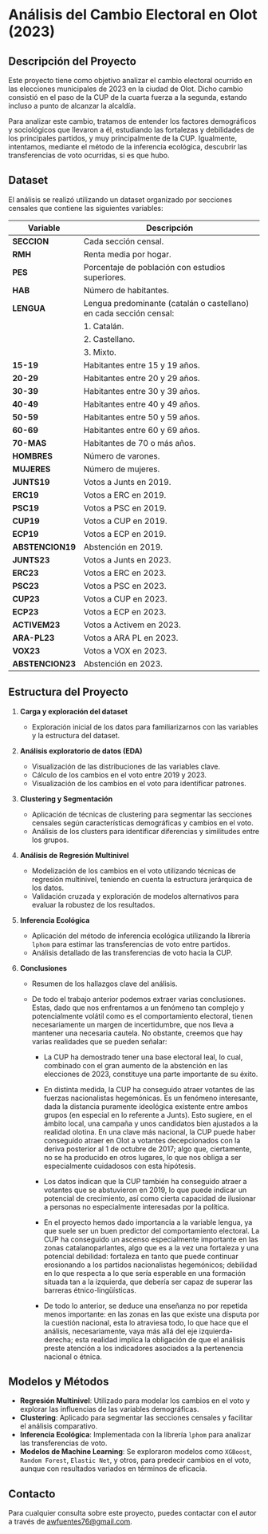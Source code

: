 # Análisis del Cambio Electoral en Olot (2023)

## Descripción del Proyecto

Este proyecto tiene como objetivo analizar el cambio electoral ocurrido en las elecciones municipales de 2023 en la ciudad de Olot. Dicho cambio consistió en el paso de la CUP de la cuarta fuerza a la segunda, estando incluso a punto de alcanzar la alcaldía.

Para analizar este cambio, tratamos de entender los factores demográficos y sociológicos que llevaron a él, estudiando las fortalezas y debilidades de los principales partidos, y muy principalmente de la CUP. Igualmente, intentamos, mediante el método de la inferencia ecológica, descubrir las transferencias de voto ocurridas, si es que hubo.

## Dataset

El análisis se realizó utilizando un dataset organizado por secciones censales que contiene las siguientes variables:

| Variable        | Descripción                                                      |
|-----------------|------------------------------------------------------------------|
| **SECCION**     | Cada sección censal.                                             |
| **RMH**         | Renta media por hogar.                                           |
| **PES**         | Porcentaje de población con estudios superiores.                 |
| **HAB**         | Número de habitantes.                                            |
| **LENGUA**      | Lengua predominante (catalán o castellano) en cada sección censal: |
|                 | 1. Catalán.                                                      |
|                 | 2. Castellano.                                                   |
|                 | 3. Mixto.                                                        |
| **15-19**       | Habitantes entre 15 y 19 años.                                   |
| **20-29**       | Habitantes entre 20 y 29 años.                                   |
| **30-39**       | Habitantes entre 30 y 39 años.                                   |
| **40-49**       | Habitantes entre 40 y 49 años.                                   |
| **50-59**       | Habitantes entre 50 y 59 años.                                   |
| **60-69**       | Habitantes entre 60 y 69 años.                                   |
| **70-MAS**      | Habitantes de 70 o más años.                                     |
| **HOMBRES**     | Número de varones.                                               |
| **MUJERES**     | Número de mujeres.                                               |
| **JUNTS19**     | Votos a Junts en 2019.                                           |
| **ERC19**       | Votos a ERC en 2019.                                             |
| **PSC19**       | Votos a PSC en 2019.                                             |
| **CUP19**       | Votos a CUP en 2019.                                             |
| **ECP19**       | Votos a ECP en 2019.                                             |
| **ABSTENCION19**| Abstención en 2019.                                              |
| **JUNTS23**     | Votos a Junts en 2023.                                           |
| **ERC23**       | Votos a ERC en 2023.                                             |
| **PSC23**       | Votos a PSC en 2023.                                             |
| **CUP23**       | Votos a CUP en 2023.                                             |
| **ECP23**       | Votos a ECP en 2023.                                             |
| **ACTIVEM23**   | Votos a Activem en 2023.                                         |
| **ARA-PL23**    | Votos a ARA PL en 2023.                                          |
| **VOX23**       | Votos a VOX en 2023.                                             |
| **ABSTENCION23**| Abstención en 2023.                                              |

## Estructura del Proyecto

1. **Carga y exploración del dataset**
   - Exploración inicial de los datos para familiarizarnos con las variables y la estructura del dataset.
   
2. **Análisis exploratorio de datos (EDA)**
   - Visualización de las distribuciones de las variables clave.
   - Cálculo de los cambios en el voto entre 2019 y 2023.
   - Visualización de los cambios en el voto para identificar patrones.

3. **Clustering y Segmentación**
   - Aplicación de técnicas de clustering para segmentar las secciones censales según características demográficas y cambios en el voto.
   - Análisis de los clusters para identificar diferencias y similitudes entre los grupos.

4. **Análisis de Regresión Multinivel**
   - Modelización de los cambios en el voto utilizando técnicas de regresión multinivel, teniendo en cuenta la estructura jerárquica de los datos.
   - Validación cruzada y exploración de modelos alternativos para evaluar la robustez de los resultados.

5. **Inferencia Ecológica**
   - Aplicación del método de inferencia ecológica utilizando la librería `lphom` para estimar las transferencias de voto entre partidos.
   - Análisis detallado de las transferencias de voto hacia la CUP.

6. **Conclusiones**
   - Resumen de los hallazgos clave del análisis.
   - De todo el trabajo anterior podemos extraer varias conclusiones. Estas, dado que nos enfrentamos a un fenómeno tan complejo y potencialmente volátil como es el comportamiento electoral, tienen necesariamente un margen de incertidumbre, que nos lleva a mantener una necesaria cautela. No obstante, creemos que hay varias realidades que se pueden señalar:

     - La CUP ha demostrado tener una base electoral leal, lo cual, combinado con el gran aumento de la abstención en las elecciones de 2023, constituye una parte importante de su éxito.

     - En distinta medida, la CUP ha conseguido atraer votantes de las fuerzas nacionalistas hegemónicas. Es un fenómeno interesante, dada la distancia puramente ideológica existente entre ambos grupos (en especial en lo referente a Junts). Esto sugiere, en el ámbito local, una campaña y unos candidatos bien ajustados a la realidad olotina. En una clave más nacional, la CUP puede haber conseguido atraer en Olot a votantes decepcionados con la deriva posterior al 1 de octubre de 2017; algo que, ciertamente, no se ha producido en otros lugares, lo que nos obliga a ser especialmente cuidadosos con esta hipótesis.

     - Los datos indican que la CUP también ha conseguido atraer a votantes que se abstuvieron en 2019, lo que puede indicar un potencial de crecimiento, así como cierta capacidad de ilusionar a personas no especialmente interesadas por la política.

     - En el proyecto hemos dado importancia a la variable lengua, ya que suele ser un buen predictor del comportamiento electoral. La CUP ha conseguido un ascenso especialmente importante en las zonas catalanoparlantes, algo que es a la vez una fortaleza y una potencial debilidad: fortaleza en tanto que puede continuar erosionando a los partidos nacionalistas hegemónicos; debilidad en lo que respecta a lo que sería esperable en una formación situada tan a la izquierda, que debería ser capaz de superar las barreras étnico-lingüísticas.

     - De todo lo anterior, se deduce una enseñanza no por repetida menos importante: en las zonas en las que existe una disputa por la cuestión nacional, esta lo atraviesa todo, lo que hace que el análisis, necesariamente, vaya más allá del eje izquierda-derecha; esta realidad implica la obligación de que el análisis preste atención a los indicadores asociados a la pertenencia nacional o étnica.

## Modelos y Métodos

- **Regresión Multinivel**: Utilizado para modelar los cambios en el voto y explorar las influencias de las variables demográficas.
- **Clustering**: Aplicado para segmentar las secciones censales y facilitar el análisis comparativo.
- **Inferencia Ecológica**: Implementada con la librería `lphom` para analizar las transferencias de voto.
- **Modelos de Machine Learning**: Se exploraron modelos como `XGBoost`, `Random Forest`, `Elastic Net`, y otros, para predecir cambios en el voto, aunque con resultados variados en términos de eficacia.

## Contacto

Para cualquier consulta sobre este proyecto, puedes contactar con el autor a través de awfuentes76@gmail.com.
